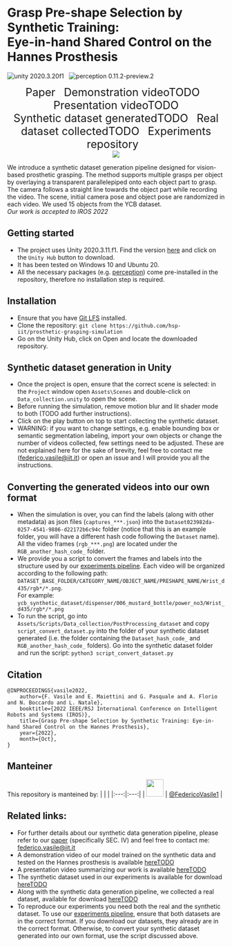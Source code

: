 
# Grasp Pre-shape Selection by Synthetic Training: <br>Eye-in-hand Shared Control on the Hannes Prosthesis 

<img src="https://img.shields.io/badge/unity-2020.3.11f1-green.svg?style=flat-square" alt="unity 2020.3.20f1">
&nbsp;
<img src="https://img.shields.io/badge/Production-0.11.2--preview.2-blue.svg?style=flat-square" alt="perception 0.11.2-preview.2">



<p align="center">
  <a href="https://arxiv.org/abs/2203.09812" style="font-size: 25px; text-decoration: none">Paper</a>
  &nbsp; &nbsp;
  <a href="" style="font-size: 25px; text-decoration: none">Demonstration videoTODO</a>
  &nbsp; &nbsp;
  <a href="" style="font-size: 25px; text-decoration: none">Presentation videoTODO</a>
  <br>
  <a href="" style="font-size: 25px; text-decoration: none">Synthetic dataset generatedTODO</a>
  &nbsp; &nbsp;
  <a href="" style="font-size: 25px; text-decoration: none">Real dataset collectedTODO</a>
  &nbsp; &nbsp;
  <a href="https://github.com/hsp-iit/prosthetic-grasping-experiments" style="font-size: 25px; text-decoration: none">Experiments repository</a>
  &nbsp; &nbsp;
  <br>
  <img src="https://user-images.githubusercontent.com/50639319/191701556-514403b3-4579-4cea-bafb-67aa4d0a20c8.gif">
</p>

We introduce a synthetic dataset generation pipeline designed for vision-based prosthetic grasping. The method supports multiple grasps per object by overlaying a transparent parallelepiped onto each object part to grasp. The camera follows a straight line towards the object part while recording the video. The scene, initial camera pose and object pose are randomized in each video. We used 15 objects from the YCB dataset. <br>_Our work is accepted to IROS 2022_

## Getting started
- The project uses Unity 2020.3.11.f1. Find the version [here](https://unity3d.com/get-unity/download/archive) and click on the `Unity Hub` button to download.
- It has been tested on Windows 10 and Ubuntu 20.
- All the necessary packages (e.g. [perception](https://github.com/Unity-Technologies/com.unity.perception)) come pre-installed in the repository, therefore no installation step is required.

## Installation
- Ensure that you have [Git LFS](https://docs.github.com/en/repositories/working-with-files/managing-large-files/installing-git-large-file-storage) installed.
- Clone the repository: `git clone https://github.com/hsp-iit/prosthetic-grasping-simulation`
- Go on the Unity Hub, click on Open and locate the downloaded repository.

## Synthetic dataset generation in Unity
- Once the project is open, ensure that the correct scene is selected: in the `Project` window open `Assets\Scenes` and double-click on `Data_collection.unity` to open the scene.
- Before running the simulation, remove motion blur and lit shader mode to both (TODO add further instructions).
- Click on the play button on top to start collecting the synthetic dataset.
- WARNING: if you want to change settings, e.g. enable bounding box or semantic segmentation labeling, import your own objects or change the number of videos collected, few settings need to be adjusted. These are not explained here for the sake of brevity, feel free to contact me (federico.vasile@iit.it) or open an issue and I will provide you all the instructions.

## Converting the generated videos into our own format
- When the simulation is over, you can find the labels (along with other metadata) as json files (`captures_***.json`) into the `Dataset023982da-0257-4541-9886-d22172b6c94c` folder (notice that this is an example folder, you will have a different hash code following the `Dataset` name). <br>All the video frames (`rgb_***.png`) are located under the `RGB_another_hash_code_` folder.
- We provide you a script to convert the frames and labels into the structure used by our [experiments pipeline](https://github.com/hsp-iit/prosthetic-grasping-experiments). Each video will be organized according to the following path: `DATASET_BASE_FOLDER/CATEGORY_NAME/OBJECT_NAME/PRESHAPE_NAME/Wrist_d435/rgb*/*.png`. <br>For example: `ycb_synthetic_dataset/dispenser/006_mustard_bottle/power_no3/Wrist_d435/rgb*/*.png`
- To run the script, go into `Assets/Scripts/Data_collection/PostProcessing_dataset` and copy `script_convert_dataset.py` into the folder of your synthetic dataset generated (i.e. the folder containing the `Dataset_hash_code_` and `RGB_another_hash_code_` folders). Go into the synthetic dataset folder and run the script: `python3 script_convert_dataset.py`

## Citation
```
@INPROCEEDINGS{vasile2022,
	author={F. Vasile and E. Maiettini and G. Pasquale and A. Florio and N. Boccardo and L. Natale},
	booktitle={2022 IEEE/RSJ International Conference on Intelligent Robots and Systems (IROS)},
	title={Grasp Pre-shape Selection by Synthetic Training: Eye-in-hand Shared Control on the Hannes Prosthesis},
	year={2022},
	month={Oct},
}
```
## Manteiner
This repository is manteined by:
| | |
|:---:|:---:|
| [<img src="https://github.com/FedericoVasile1.png" width="40">](https://github.com/FedericoVasile1) | [@FedericoVasile1](https://github.com/FedericoVasile1) |

## Related links:
- For further details about our synthetic data generation pipeline, please refer to our [paper](https://arxiv.org/abs/2203.09812) (specifically SEC. IV) and feel free to contact me: federico.vasile@iit.it
- A demonstration video of our model trained on the synthetic data and tested on the Hannes prosthesis is available [hereTODO]()
- A presentation video summarizing our work is available [hereTODO]()
- The synthetic dataset used in our experiments is available for download [hereTODO]()
- Along with the synthetic data generation pipeline, we collected a real dataset, available for download [hereTODO]()
- To reproduce our experiments  you need both the real and the synthetic dataset. To use our [experiments pipeline](https://github.com/hsp-iit/prosthetic-grasping-experiments), ensure that both datasets are in the correct format. If you download our datasets, they already are in the correct format. Otherwise, to convert your synthetic dataset generated into our own format, use the script discussed above.